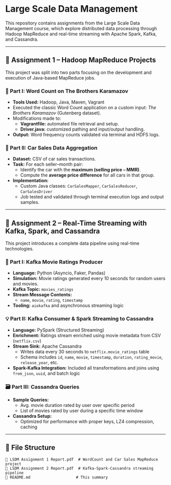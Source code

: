 # Large Scale Data Management

This repository contains assignments from the Large Scale Data Management course, which explore distributed data processing through Hadoop MapReduce and real-time streaming with Apache Spark, Kafka, and Cassandra.

---

## 📌 Assignment 1 – Hadoop MapReduce Projects

This project was split into two parts focusing on the development and execution of Java-based MapReduce jobs.

### 🔧 Part I: Word Count on The Brothers Karamazov

- **Tools Used:** Hadoop, Java, Maven, Vagrant
- Executed the classic Word Count application on a custom input: *The Brothers Karamazov* (Gutenberg dataset).
- Modifications made to:
  - **Vagrantfile:** automated file retrieval and setup.
  - **Driver.java:** customized pathing and input/output handling.
- **Output:** Word frequency counts validated via terminal and HDFS logs.

### 🚗 Part II: Car Sales Data Aggregation

- **Dataset:** CSV of car sales transactions.
- **Task:** For each seller–month pair:
  - Identify the car with the **maximum (selling price – MMR)**.
  - Compute the **average price difference** for all cars in that group.
- **Implementation:**
  - Custom Java classes: `CarSalesMapper`, `CarSalesReducer`, `CarSalesDriver`
  - Job tested and validated through terminal execution logs and output samples.

---

## 📌 Assignment 2 – Real-Time Streaming with Kafka, Spark, and Cassandra

This project introduces a complete data pipeline using real-time technologies.

### 🎥 Part I: Kafka Movie Ratings Producer

- **Language:** Python (Asyncio, Faker, Pandas)
- **Simulation:** Movie ratings generated every 10 seconds for random users and movies.
- **Kafka Topic:** `movies_ratings`
- **Stream Message Contents:**
  - `name`, `movie`, `rating`, `timestamp`
- **Tooling:** `aiokafka` and asynchronous streaming logic

### 💡 Part II: Kafka Consumer & Spark Streaming to Cassandra

- **Language:** PySpark (Structured Streaming)
- **Enrichment:** Ratings stream enriched using movie metadata from CSV (`netflix.csv`)
- **Stream Sink:** Apache Cassandra
  - Writes data every 30 seconds to `netflix.movie_ratings` table
  - Schema includes `id`, `name`, `movie`, `timestamp`, `duration`, `rating_movie`, `release_year`, etc.
- **Spark-Kafka Integration:** Included all transformations and joins using `from_json`, `uuid`, and batch logic

### 🗃️ Part III: Cassandra Queries

- **Sample Queries:**
  - Avg. movie duration rated by user over specific period
  - List of movies rated by user during a specific time window
- **Cassandra Setup:**
  - Optimized for performance with proper keys, LZ4 compression, caching

---

## 📎 File Structure

```
📁 LSDM Assignment 1 Report.pdf  # WordCount and Car Sales MapReduce project
📁 LSDM Assignment 2 Report.pdf  # Kafka-Spark-Cassandra streaming pipeline
📁 README.md                    # This summary
```